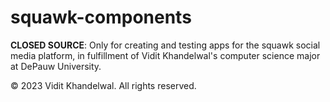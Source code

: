 # squawk-components

**CLOSED SOURCE**: Only for creating and testing apps for the squawk social media platform, in fulfillment of Vidit Khandelwal's computer science major at DePauw University. 

&copy; 2023 Vidit Khandelwal. All rights reserved. 

